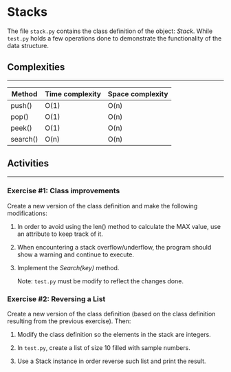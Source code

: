 # Stacks 

The file `stack.py` contains the class definition of the object: *Stack*. While `test.py` holds a few operations done to demonstrate the functionality of the data structure.

## Complexities
___

| Method   | Time complexity | Space complexity |
|----------|-----------------|------------------|
| push()   | O(1)            | O(n)             |
| pop()    | O(1)            | O(n)             |
| peek()   | O(1)            | O(n)             |
| search() | O(n)            | O(n)             |


## Activities
___

### **Exercise #1: Class improvements**

Create a new version of the class definition and make the following modifications:

1) In order to avoid using the len() method to calculate the MAX value, use an attribute to keep track of it.

2) When encountering a stack overflow/underflow, the program should show a warning and continue to execute.

3) Implement the *Search(key)* method.

    Note: `test.py` must be modify to reflect the changes done.


### **Exercise #2: Reversing a List**

Create a new version of the class definition (based on the class definition resulting from the previous exercise). Then:

1) Modify the class definition so the elements in the stack are integers.

2) In `test.py`, create a list of size 10 filled with sample numbers.

3) Use a Stack instance in order reverse such list and print the result.
